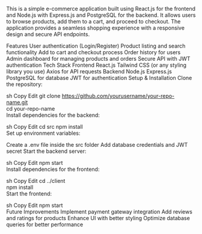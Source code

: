 This is a simple e-commerce application built using React.js for the frontend and Node.js with Express.js and PostgreSQL for the backend. It allows users to browse products, add them to a cart, and proceed to checkout. The application provides a seamless shopping experience with a responsive design and secure API endpoints.

Features
User authentication (Login/Register)
Product listing and search functionality
Add to cart and checkout process
Order history for users
Admin dashboard for managing products and orders
Secure API with JWT authentication
Tech Stack
Frontend
React.js
Tailwind CSS (or any styling library you use)
Axios for API requests
Backend
Node.js
Express.js
PostgreSQL for database
JWT for authentication
Setup & Installation
Clone the repository:

sh
Copy
Edit
git clone https://github.com/yourusername/your-repo-name.git  
cd your-repo-name  
Install dependencies for the backend:

sh
Copy
Edit
cd src
npm install  
Set up environment variables:

Create a .env file inside the src folder
Add database credentials and JWT secret
Start the backend server:

sh
Copy
Edit
npm start  
Install dependencies for the frontend:

sh
Copy
Edit
cd ../client  
npm install  
Start the frontend:

sh
Copy
Edit
npm start  
Future Improvements
Implement payment gateway integration
Add reviews and ratings for products
Enhance UI with better styling
Optimize database queries for better performance
